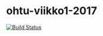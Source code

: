 # ohtu-viikko1-2017
[![Build Status](https://travis-ci.org/jtak/ohtu-viikko1.svg?branch=master)](https://travis-ci.org/jtak/ohtu-viikko1)
